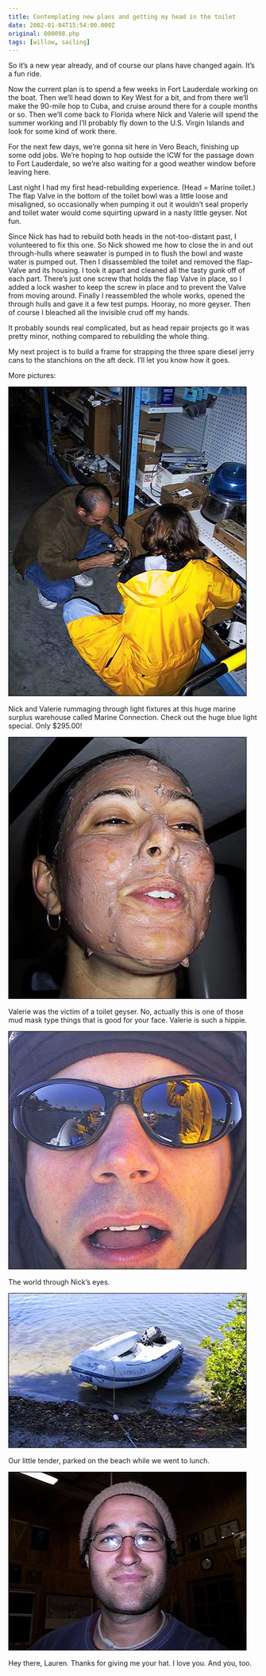 ```yaml
---
title: Contemplating new plans and getting my head in the toilet
date: 2002-01-04T15:54:00.000Z
original: 000098.php
tags: [willow, sailing]
---
```


So it’s a new year already, and of course our plans have changed again. It’s a fun ride.

Now the current plan is to spend a few weeks in Fort Lauderdale working on the boat. Then we’ll head down to Key West for a bit, and from there we’ll make the 90-mile hop to Cuba, and cruise around there for a couple months or so. Then we’ll come back to Florida where Nick and Valerie will spend the summer working and I’ll probably fly down to the U.S. Virgin Islands and look for some kind of work there.

For the next few days, we’re gonna sit here in Vero Beach, finishing up some odd jobs. We’re hoping to hop outside the ICW for the passage down to Fort Lauderdale, so we’re also waiting for a good weather window before leaving here.

Last night I had my first head-rebuilding experience. (Head = Marine toilet.) The flap Valve in the bottom of the toilet bowl was a little loose and misaligned, so occasionally when pumping it out it wouldn’t seal properly and toilet water would come squirting upward in a nasty little geyser. Not fun.

Since Nick has had to rebuild both heads in the not-too-distant past, I volunteered to fix this one. So Nick showed me how to close the in and out through-hulls where seawater is pumped in to flush the bowl and waste water is pumped out. Then I disassembled the toilet and removed the flap-Valve and its housing. I took it apart and cleaned all the tasty gunk off of each part. There’s just one screw that holds the flap Valve in place, so I added a lock washer to keep the screw in place and to prevent the Valve from moving around. Finally I reassembled the whole works, opened the through hulls and gave it a few test pumps. Hooray, no more geyser. Then of course I bleached all the invisible crud off my hands.

It probably sounds real complicated, but as head repair projects go it was pretty minor, nothing compared to rebuilding the whole thing.

My next project is to build a frame for strapping the three spare diesel jerry cans to the stanchions on the aft deck. I’ll let you know how it goes.

More pictures:

<p class="polaroid"><img src="./rummage.jpg" /></p>

Nick and Valerie rummaging through light fixtures at this huge marine surplus warehouse called Marine Connection. Check out the huge blue light special. Only $295.00!

<p class="polaroid"><img src="./mudmask.jpg" /></p>

Valerie was the victim of a toilet geyser. No, actually this is one of those mud mask type things that is good for your face. Valerie is such a hippie.

<p class="polaroid"><img src="./nickseyes.jpg" /></p>

The world through Nick’s eyes.

<p class="polaroid"><img src="./tender.jpg" /></p>

Our little tender, parked on the beach while we went to lunch.

<p class="polaroid"><img src="./pascalface.jpg" /></p>

Hey there, Lauren. Thanks for giving me your hat. I love you. And you, too.
